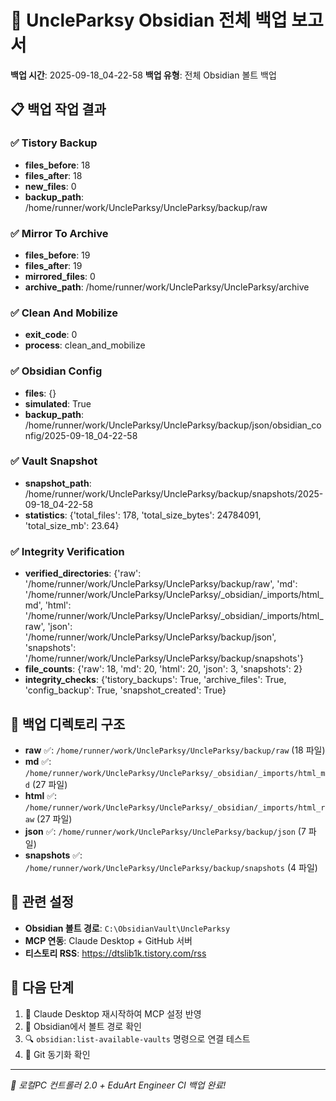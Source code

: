 # 🎯 UncleParksy Obsidian 전체 백업 보고서
**백업 시간**: 2025-09-18_04-22-58
**백업 유형**: 전체 Obsidian 볼트 백업

## 📋 백업 작업 결과

### ✅ Tistory Backup
- **files_before**: 18
- **files_after**: 18
- **new_files**: 0
- **backup_path**: /home/runner/work/UncleParksy/UncleParksy/backup/raw

### ✅ Mirror To Archive
- **files_before**: 19
- **files_after**: 19
- **mirrored_files**: 0
- **archive_path**: /home/runner/work/UncleParksy/UncleParksy/archive

### ✅ Clean And Mobilize
- **exit_code**: 0
- **process**: clean_and_mobilize

### ✅ Obsidian Config
- **files**: {}
- **simulated**: True
- **backup_path**: /home/runner/work/UncleParksy/UncleParksy/backup/json/obsidian_config/2025-09-18_04-22-58

### ✅ Vault Snapshot
- **snapshot_path**: /home/runner/work/UncleParksy/UncleParksy/backup/snapshots/2025-09-18_04-22-58
- **statistics**: {'total_files': 178, 'total_size_bytes': 24784091, 'total_size_mb': 23.64}

### ✅ Integrity Verification
- **verified_directories**: {'raw': '/home/runner/work/UncleParksy/UncleParksy/backup/raw', 'md': '/home/runner/work/UncleParksy/UncleParksy/_obsidian/_imports/html_md', 'html': '/home/runner/work/UncleParksy/UncleParksy/_obsidian/_imports/html_raw', 'json': '/home/runner/work/UncleParksy/UncleParksy/backup/json', 'snapshots': '/home/runner/work/UncleParksy/UncleParksy/backup/snapshots'}
- **file_counts**: {'raw': 18, 'md': 20, 'html': 20, 'json': 3, 'snapshots': 2}
- **integrity_checks**: {'tistory_backups': True, 'archive_files': True, 'config_backup': True, 'snapshot_created': True}

## 📁 백업 디렉토리 구조

- **raw** ✅: `/home/runner/work/UncleParksy/UncleParksy/backup/raw` (18 파일)
- **md** ✅: `/home/runner/work/UncleParksy/UncleParksy/_obsidian/_imports/html_md` (27 파일)
- **html** ✅: `/home/runner/work/UncleParksy/UncleParksy/_obsidian/_imports/html_raw` (27 파일)
- **json** ✅: `/home/runner/work/UncleParksy/UncleParksy/backup/json` (7 파일)
- **snapshots** ✅: `/home/runner/work/UncleParksy/UncleParksy/backup/snapshots` (4 파일)

## 🔗 관련 설정

- **Obsidian 볼트 경로**: `C:\ObsidianVault\UncleParksy`
- **MCP 연동**: Claude Desktop + GitHub 서버
- **티스토리 RSS**: https://dtslib1k.tistory.com/rss

## 📝 다음 단계

1. 🔄 Claude Desktop 재시작하여 MCP 설정 반영
2. 📂 Obsidian에서 볼트 경로 확인
3. 🔍 `obsidian:list-available-vaults` 명령으로 연결 테스트
4. 📝 Git 동기화 확인

---
*🚀 로컬PC 컨트롤러 2.0 + EduArt Engineer CI 백업 완료!*